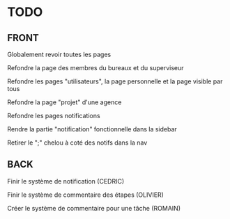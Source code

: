 # TODO
## FRONT
Globalement revoir toutes les pages

Refondre la page des membres du bureaux et du superviseur

Refondre les pages "utilisateurs", la page personnelle et la page visible par tous

Refondre la page "projet" d'une agence

Refondre les pages notifications

Rendre la partie "notification" fonctionnelle dans la sidebar

Retirer le ";" chelou à coté des notifs dans la nav

## BACK
Finir le système de notification (CEDRIC)

Finir le système de commentaire des étapes (OLIVIER)

Créer le système de commentaire pour une tâche (ROMAIN)